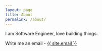 ```yaml
---
layout: page
title: About
permalink: /about/
---
```


I am Software Engineer, love building things.

Write me an email - <a href="mailto:{{ site.email }}">{{ site.email }}</a>
